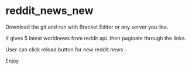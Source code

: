 # reddit_news_new


Download the git and run with Bracket Editor or any server you like.

It gives 5 latest worldnews from reddit api. then paginate through the links.

User can click reload button for new reddit news

Enjoy
